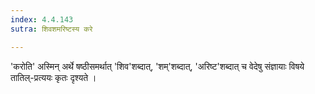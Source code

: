 ```yaml
---
index: 4.4.143
sutra: शिवशमरिष्टस्य करे

---
```

'करोति' अस्मिन् अर्थे षष्ठीसमर्थात् 'शिव'शब्दात्, 'शम्'शब्दात्, 'अरिष्ट'शब्दात् च वेदेषु संज्ञायाः विषये तातिल्-प्रत्ययः कृतः दृश्यते । 